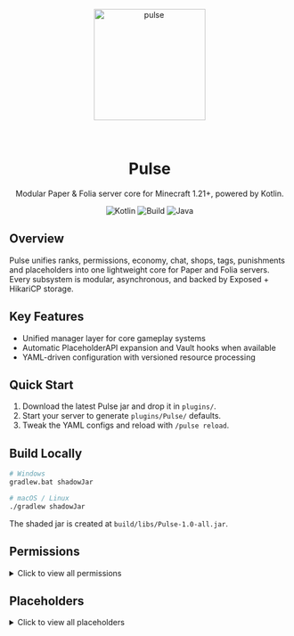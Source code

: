 <p align="center">
  <img src="https://github.com/user-attachments/assets/03b5894d-6281-4459-82d3-0b8b1f025d25" alt="pulse" width="200">
</p>
﻿<h1 align="center">Pulse</h1>
<p align="center">Modular Paper & Folia server core for Minecraft 1.21+, powered by Kotlin.</p>
<p align="center">
  <img alt="Kotlin" src="https://img.shields.io/badge/Kotlin-2.2.20-7F52FF?logo=kotlin&logoColor=white" />
  <img alt="Build" src="https://img.shields.io/badge/Gradle-Shadow-green?logo=gradle&logoColor=white" />
  <img alt="Java" src="https://img.shields.io/badge/Java-21-orange?logo=openjdk&logoColor=white" />
</p>

## Overview
Pulse unifies ranks, permissions, economy, chat, shops, tags, punishments and placeholders into one lightweight core for Paper and Folia servers. Every subsystem is modular, asynchronous, and backed by Exposed + HikariCP storage.

## Key Features
- Unified manager layer for core gameplay systems
- Automatic PlaceholderAPI expansion and Vault hooks when available
- YAML-driven configuration with versioned resource processing

## Quick Start
1. Download the latest Pulse jar and drop it in `plugins/`.
2. Start your server to generate `plugins/Pulse/` defaults.
3. Tweak the YAML configs and reload with `/pulse reload`.

## Build Locally
```bash
# Windows
gradlew.bat shadowJar

# macOS / Linux
./gradlew shadowJar
```
The shaded jar is created at `build/libs/Pulse-1.0-all.jar`.

## Permissions
<details>
<summary>Click to view all permissions</summary>

### Root Permissions
- `pulse.*` - All pulse permissions
- `pulse.admin` - Administrator access to pulse
- `pulse.chat.color` - Use color codes in chat messages

### Rank Permissions
- `pulse.rank` - Access to rank commands (includes all sub-permissions)
- `pulse.rank.create` - Create new ranks
- `pulse.rank.delete` - Delete existing ranks
- `pulse.rank.set` - Set player ranks
- `pulse.rank.info` - View rank information
- `pulse.rank.list` - List all ranks
- `pulse.rank.permission` - Manage rank permissions
- `pulse.rank.reload` - Reload rank system

### Permission Management
- `pulse.permission` - Access to permission commands (includes all sub-permissions)
- `pulse.permission.add` - Add permissions to players
- `pulse.permission.remove` - Remove permissions from players
- `pulse.permission.deny` - Deny permissions for players
- `pulse.permission.check` - Check player permissions
- `pulse.permission.list` - List player permissions

### Gamemode Permissions
- `pulse.gamemode` - Change gamemode (includes all sub-permissions)
- `pulse.gamemode.creative` - Change to creative mode
- `pulse.gamemode.survival` - Change to survival mode
- `pulse.gamemode.adventure` - Change to adventure mode
- `pulse.gamemode.spectator` - Change to spectator mode
- `pulse.gamemode.others` - Change others' gamemode

### Punishment Permissions
- `pulse.punishment` - All punishment permissions (includes all sub-permissions)
- `pulse.punishment.kick` - Kick players
- `pulse.punishment.warn` - Warn players
- `pulse.punishment.warns` - View player warnings
- `pulse.punishment.unwarn` - Remove warnings
- `pulse.punishment.mute` - Mute players
- `pulse.punishment.unmute` - Unmute players
- `pulse.punishment.freeze` - Freeze/unfreeze players
- `pulse.punishment.tempban` - Temporarily ban players
- `pulse.punishment.ban` - Permanently ban players
- `pulse.punishment.unban` - Unban players
- `pulse.punishment.ipban` - IP ban players
- `pulse.punishment.tempipban` - Temporarily IP ban players

### Economy Permissions
- `pulse.coin` - Access to coin commands (includes pay permission)
- `pulse.coin.add` - Add coins to players
- `pulse.coin.remove` - Remove coins from players
- `pulse.coin.set` - Set player coin balances
- `pulse.coin.pay` - Pay other players
- `pulse.coin.top` - View balance leaderboard
- `pulse.coin.others` - Check other players' balances

### Shop Permissions
- `pulse.shop` - Access to shop (includes use permission)
- `pulse.shop.use` - Use the shop
- `pulse.shop.reload` - Reload shop configuration
- `pulse.shop.list` - List shop items

### Tag Permissions
- `pulse.tag` - Access to tag commands (includes all sub-permissions)
- `pulse.tag.others` - View other players' tags
- `pulse.tag.give` - Give tags to players
- `pulse.tag.remove` - Remove tags from players
- `pulse.tag.create` - Create new tags
- `pulse.tag.edit` - Edit existing tags
- `pulse.tag.delete` - Delete tags
- `pulse.tag.reload` - Reload tag system

### Grant Permissions
- `pulse.grant` - Access to grant command GUI for managing player ranks

### Playtime Permissions
- `pulse.playtime` - View own playtime
- `pulse.playtime.others` - View other players' playtime

### Profile Permissions
- `pulse.profile` - View own profile
- `pulse.profile.others` - View other players' profiles
- `pulse.profile.staff` - Access staff-only features in profiles

### Report Permissions
- `pulse.report` - Report players
- `pulse.reports.notify` - Receive notifications when players are reported

### Miscellaneous Permissions
- `pulse.update.notify` - Receive update notifications on join

</details>

## Placeholders
<details>
<summary>Click to view all placeholders</summary>

All placeholders use the format `%pulse_<placeholder>%`

### Rank Information
- `%pulse_rank%` - Player's rank ID
- `%pulse_rank_name%` - Player's rank name
- `%pulse_rank_prefix%` - Player's rank prefix
- `%pulse_rank_suffix%` - Player's rank suffix
- `%pulse_rank_weight%` - Player's rank weight
- `%pulse_rank_is_default%` - Whether player has default rank (true/false)

### Player Display
- `%pulse_player_formatted%` - Formatted player display name
- `%pulse_player_display%` - Player display name (alias)
- `%pulse_player_prefix%` - Player's prefix
- `%pulse_player_suffix%` - Player's suffix
- `%pulse_player_name_formatted%` - Player name with prefix and suffix

### Permission Information
- `%pulse_permissions_count%` - Total permissions count
- `%pulse_permissions_total%` - Total permissions count (alias)
- `%pulse_permissions_player_count%` - Player-specific permissions count
- `%pulse_permissions_rank_count%` - Rank permissions count
- `%pulse_permissions_denied_count%` - Denied permissions count

### Economy
- `%pulse_balance%` - Player's balance (formatted with currency symbol)
- `%pulse_money%` - Player's balance (alias)
- `%pulse_balance_raw%` - Player's balance (raw number)
- `%pulse_currency_name%` - Currency name (singular)
- `%pulse_currency_name_plural%` - Currency name (plural)
- `%pulse_currency_symbol%` - Currency symbol

### Server Statistics
- `%pulse_players_total%` - Total players in database
- `%pulse_players_online%` - Current online players
- `%pulse_ranks_total%` - Total ranks
- `%pulse_default_rank%` - Default rank ID

### Time
- `%pulse_last_seen%` - Time since player was last seen

### Playtime
- `%pulse_playtime%` - Player's playtime (formatted)
- `%pulse_playtime_raw%` - Player's playtime in milliseconds
- `%pulse_playtime_hours%` - Player's playtime in hours (2 decimals)
- `%pulse_playtime_minutes%` - Player's playtime in minutes
- `%pulse_playtime_seconds%` - Player's playtime in seconds

### Dynamic Placeholders
- `%pulse_has_permission_<permission>%` - Check if player has permission (true/false)
- `%pulse_rank_players_online_<rank>%` - Online players with specific rank
- `%pulse_rank_players_total_<rank>%` - Total players with specific rank
- `%pulse_rank_weight_<rank>%` - Weight of specific rank
- `%pulse_rank_prefix_<rank>%` - Prefix of specific rank
- `%pulse_rank_suffix_<rank>%` - Suffix of specific rank
- `%pulse_rank_display_<rank>%` - Display name of specific rank
- `%pulse_has_balance_<amount>%` - Check if player has balance amount (true/false)
- `%pulse_balance_formatted_<amount>%` - Format a specific amount with currency symbol

</details>